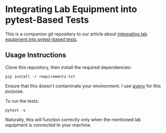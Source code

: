 # Integrating Lab Equipment into pytest-Based Tests

This is a companion git repository to our article about [integrating lab equipment into pytest-based tests](https://honeytreelabs.com/posts/lab-equipment-py/).

## Usage Instructions

Clone this repository, then install the required dependencies:

``` shell
pip install -r requirements.txt
```

Ensure that this doesn't contaminate your environment. I use [pyenv](https://github.com/pyenv/pyenv) for this purpose.

To run the tests:

``` shell
pytest -v
```

Naturally, this will function correctly only when the mentioned lab equipment is connected to your machine.
